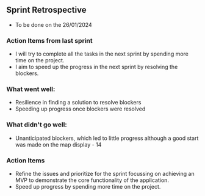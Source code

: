 ## Sprint Retrospective

- To be done on the 26/01/2024

### Action Items from last sprint

- I will try to complete all the tasks in the next sprint by spending more time on the project.
- I aim to speed up the progress in the next sprint by resolving the blockers.

### What went well:

- Resilience in finding a solution to resolve blockers
- Speeding up progress once blockers were resolved

### What didn't go well:

- Unanticipated blockers, which led to little progress although a good start was made on the map display - 14

### Action Items

- Refine the issues and prioritize for the sprint focussing on achieving an MVP to demonstrate the core functionality of the application.
- Speed up progress by spending more time on the project.
